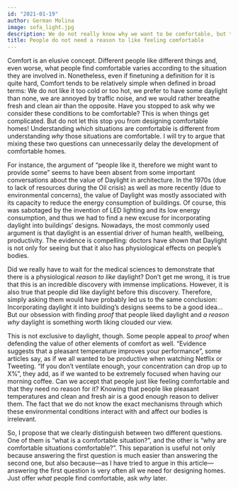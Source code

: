 ```yaml
---
id: "2021-01-19"
author: German Molina
image: sofa_light.jpg
description: We do not really know why we want to be comfortable, but that should not stop you from designing comfortable homes!
title: People do not need a reason to like feeling comfortable
---
```




Comfort is an elusive concept. Different people like different things and, even worse, what people find comfortable varies according to the situation they are involved in. Nonetheless, even if finetuning a definition for it is quite hard, Comfort tends to be relatively simple when defined in broad terms: We do not like it too cold or too hot, we prefer to have some daylight than none, we are annoyed by traffic noise, and we would rather breathe fresh and clean air than the opposite. Have you stopped to ask why we consider these conditions to be comfortable? This is when things get complicated. But do not let this stop you from designing comfortable homes! Understanding *which* situations are comfortable is different from understanding *why* those situations are comfortable. I will try to argue that mixing these two questions can unnecessarily delay the development of comfortable homes. 

For instance, the argument of “people like it, therefore we might want to provide some” seems to have been absent from some important conversations about the value of Daylight in architecture. In the 1970s (due to lack of resources during the Oil crisis) as well as more recently (due to environmental concerns), the value of Daylight was mostly associated with its capacity to reduce the energy consumption of buildings. Of course, this was sabotaged by the invention of LED lighting and its low energy consumption, and thus we had to find a new excuse for incorporating daylight into buildings’ designs. Nowadays, the most commonly used argument is that daylight is an essential driver of human health, wellbeing, productivity. The evidence is compelling: doctors have shown that Daylight is not only for seeing but that it also has physiological effects on people’s bodies. 

Did we really have to wait for the medical sciences to demonstrate that there is a physiological *reason to like* daylight? Don’t get me wrong, it is true that this is an incredible discovery with immense implications. However, it is also true that people did like daylight before this discovery. Therefore, simply asking them would have probably led us to the same conclusion: Incorporating daylight it into building’s designs seems to be a good idea… But our obsession with finding *proof* that people liked daylight and *a reason why* daylight is something worth liking clouded our view. 

This is not exclusive to daylight, though. Some people appeal to *proof* when defending the value of other elements of comfort as well. “Evidence suggests that a pleasant temperature improves your performance”, some articles say, as if we all wanted to be productive when watching Netflix or Tweeting. “If you don’t ventilate enough, your concentration can drop up to X%”, they add, as if we wanted to be extremely focused when having our morning coffee. Can we accept that people just like feeling comfortable and that they need no reason for it? Knowing that people like pleasant temperatures and clean and fresh air is a good enough reason to deliver them. The fact that we do not know the exact mechanisms through which these environmental conditions interact with and affect our bodies is irrelevant. 


So, I propose that we clearly distinguish between two different questions. One of them is “what is a comfortable situation?”, and the other is “why are comfortable situations comfortable?”. This separation is useful not only because answering the first question is much easier than answering the second one, but also because—as I have tried to argue in this article—answering the first question is very often all we need for designing homes. Just offer *what* people find comfortable, ask *why* later.


